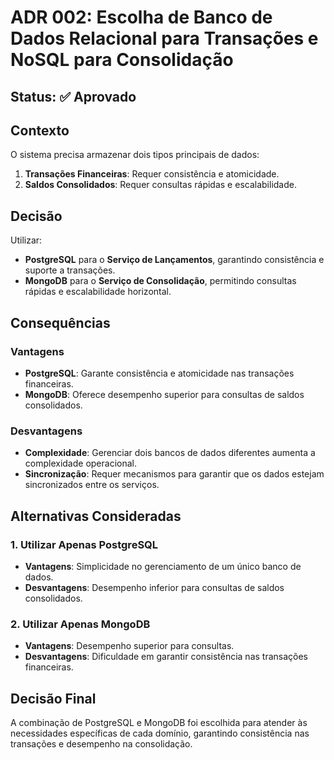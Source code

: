 # **ADR 002: Escolha de Banco de Dados Relacional para Transações e NoSQL para Consolidação**

## **Status**: ✅ Aprovado

## **Contexto**  
O sistema precisa armazenar dois tipos principais de dados:  
1. **Transações Financeiras**: Requer consistência e atomicidade.  
2. **Saldos Consolidados**: Requer consultas rápidas e escalabilidade.  

## **Decisão**  
Utilizar:  
- **PostgreSQL** para o **Serviço de Lançamentos**, garantindo consistência e suporte a transações.  
- **MongoDB** para o **Serviço de Consolidação**, permitindo consultas rápidas e escalabilidade horizontal.  

## **Consequências**  
### **Vantagens**  
- **PostgreSQL**: Garante consistência e atomicidade nas transações financeiras.  
- **MongoDB**: Oferece desempenho superior para consultas de saldos consolidados.  

### **Desvantagens**  
- **Complexidade**: Gerenciar dois bancos de dados diferentes aumenta a complexidade operacional.  
- **Sincronização**: Requer mecanismos para garantir que os dados estejam sincronizados entre os serviços.  

## **Alternativas Consideradas**  
### **1. Utilizar Apenas PostgreSQL**  
- **Vantagens**: Simplicidade no gerenciamento de um único banco de dados.  
- **Desvantagens**: Desempenho inferior para consultas de saldos consolidados.  

### **2. Utilizar Apenas MongoDB**  
- **Vantagens**: Desempenho superior para consultas.  
- **Desvantagens**: Dificuldade em garantir consistência nas transações financeiras.  

## **Decisão Final**  
A combinação de PostgreSQL e MongoDB foi escolhida para atender às necessidades específicas de cada domínio, garantindo consistência nas transações e desempenho na consolidação.  
